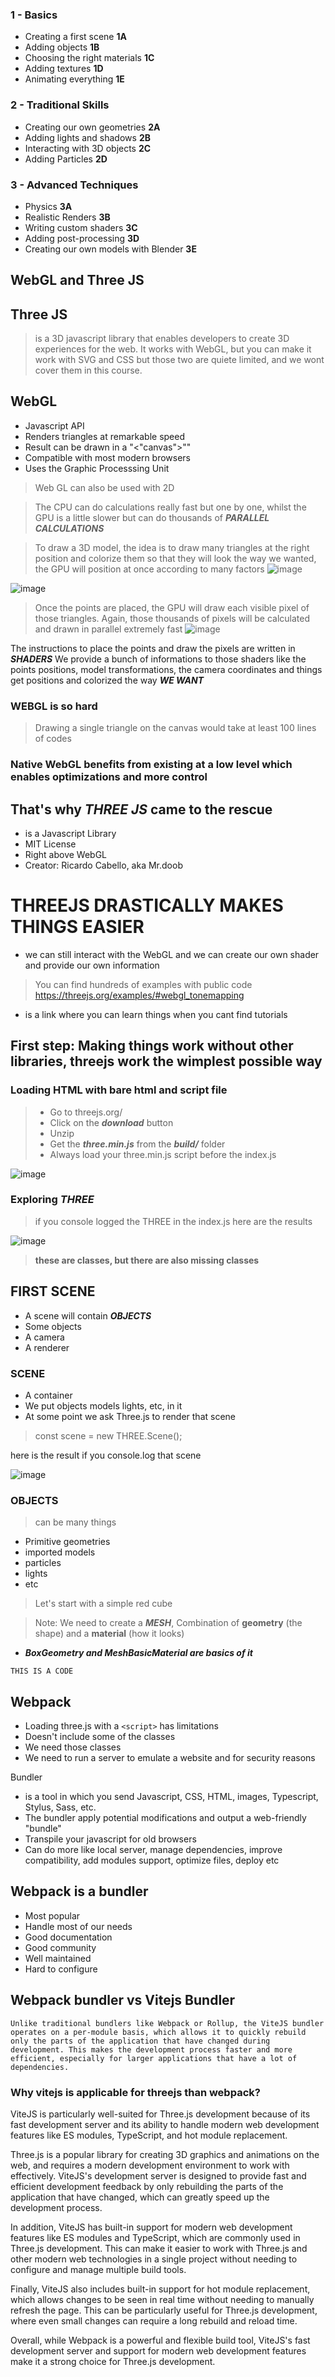 
### 1 - Basics
- Creating a first scene **1A**
- Adding objects **1B**
- Choosing the right materials **1C**
- Adding textures **1D**
- Animating everything **1E**

### 2 - Traditional Skills
- Creating our own geometries **2A**
- Adding lights and shadows **2B**
- Interacting with 3D objects **2C**
- Adding Particles **2D**

### 3 - Advanced Techniques
- Physics **3A**
- Realistic Renders **3B**
- Writing custom shaders **3C**
- Adding post-processing **3D**
- Creating our own models with Blender **3E**

## WebGL and Three JS

## Three JS 
> is a 3D javascript library that enables developers to create 3D experiences for the web. It works with WebGL, but you can make it work with SVG and CSS but those two are quiete limited, and we wont cover them in this course.

## WebGL
- Javascript API
- Renders triangles at remarkable speed
- Result can be drawn in a "<"canvas">""
- Compatible with most modern browsers
- Uses the Graphic Processsing Unit

>Web GL can also be used with 2D

> The CPU can do calculations really fast but one by one, whilst the GPU is a little slower but can do thousands of ***PARALLEL CALCULATIONS***

> To draw a 3D model, the idea is to draw many triangles at the right position and colorize them so that they will look the way we wanted, the GPU will position at once according to many factors
![image](https://user-images.githubusercontent.com/75722677/235986773-3e7a68cf-b535-4cb2-9d56-12d4c4f15c72.png)

![image](https://user-images.githubusercontent.com/75722677/235986854-93379ab7-44a6-4e1a-9459-c7de008a23bc.png)

>Once the points are placed, the GPU will draw each visible pixel of those triangles. Again, those thousands of pixels will be calculated and drawn in parallel extremely fast
![image](https://user-images.githubusercontent.com/75722677/235986932-0ae98dd1-71fe-4360-8daf-31b33f80a5d0.png)


The instructions to place the points and draw the pixels are written in ***SHADERS***
We provide a bunch of informations to those shaders like the points positions, model
transformations, the camera coordinates and things get positions and colorized the way ***WE WANT***

### WEBGL is so hard
> Drawing a single triangle on the canvas would take at least 100 lines of codes

### Native WebGL benefits from existing at a low level which enables optimizations and more control

## That's why ***THREE JS*** came to the rescue
- is a Javascript Library
- MIT License
- Right above WebGL
- Creator: Ricardo Cabello, aka Mr.doob

# THREEJS DRASTICALLY MAKES THINGS EASIER
- we can still interact with the WebGL and we can create our own shader and provide our own information

>You can find hundreds of examples with public code https://threejs.org/examples/#webgl_tonemapping

- is a link where you can learn things when you cant find tutorials

## First step: Making things work without other libraries,  threejs work the wimplest possible way

### Loading HTML with bare html and script file
> - Go to threejs.org/
> - Click on the ***download*** button
> - Unzip
> - Get the ***three.min.js*** from the ***build/*** folder
> - Always load your three.min.js script before the index.js

![image](https://user-images.githubusercontent.com/75722677/235987042-0bc2e8e4-6c29-4c09-bff5-aef86e9a7a3c.png)

### Exploring ***THREE***
> if you console logged the THREE in the index.js here are the results

![image](https://user-images.githubusercontent.com/75722677/235987105-3a48c6f2-1fd9-4607-8ee6-56a0bdb1fdbb.png)

> **these are classes, but there are also missing classes**

## FIRST SCENE
- A scene will contain ***OBJECTS***
- Some objects
- A camera
- A renderer

### SCENE
- A container
- We put objects models lights, etc, in it
- At some point we ask Three.js to render that scene

> const scene = new THREE.Scene();

here is the result if you console.log that scene

![image](https://user-images.githubusercontent.com/75722677/235987181-f9ee0ae3-f2a9-4b3c-b650-6dee4a036c0a.png)

### OBJECTS
> can be many things

- Primitive geometries
- imported models
- particles
- lights
- etc

> Let's start with a simple red cube

> Note: We need to create a ***MESH***, Combination of **geometry** (the shape) and a **material** (how it looks)

- ***BoxGeometry and MeshBasicMaterial are basics of it***

`THIS IS A CODE`


## Webpack

- Loading three.js with a `<script>` has limitations
- Doesn't include some of the classes
- We need those classes
- We need to run a server to emulate a website and for security reasons

Bundler
- is a tool in which you send Javascript, CSS, HTML, images, Typescript, Stylus, Sass, etc.
- The bundler apply potential modifications and output a web-friendly "bundle"
- Transpile your javascript for old browsers
- Can do more like local server, manage dependencies, improve compatibility, add modules support, optimize files, deploy etc

## Webpack is a bundler
- Most popular
- Handle most of our needs
- Good documentation
- Good community
- Well maintained
- Hard to configure

## Webpack bundler vs Vitejs Bundler

`Unlike traditional bundlers like Webpack or Rollup, the ViteJS bundler operates on a per-module basis, which allows it to quickly rebuild only the parts of the application that have changed during development. This makes the development process faster and more efficient, especially for larger applications that have a lot of dependencies.`

### Why vitejs is applicable for threejs than webpack?

ViteJS is particularly well-suited for Three.js development because of its fast development server and its ability to handle modern web development features like ES modules, TypeScript, and hot module replacement.

Three.js is a popular library for creating 3D graphics and animations on the web, and requires a modern development environment to work with effectively. ViteJS's development server is designed to provide fast and efficient development feedback by only rebuilding the parts of the application that have changed, which can greatly speed up the development process.

In addition, ViteJS has built-in support for modern web development features like ES modules and TypeScript, which are commonly used in Three.js development. This can make it easier to work with Three.js and other modern web technologies in a single project without needing to configure and manage multiple build tools.

Finally, ViteJS also includes built-in support for hot module replacement, which allows changes to be seen in real time without needing to manually refresh the page. This can be particularly useful for Three.js development, where even small changes can require a long rebuild and reload time.

Overall, while Webpack is a powerful and flexible build tool, ViteJS's fast development server and support for modern web development features make it a strong choice for Three.js development.

